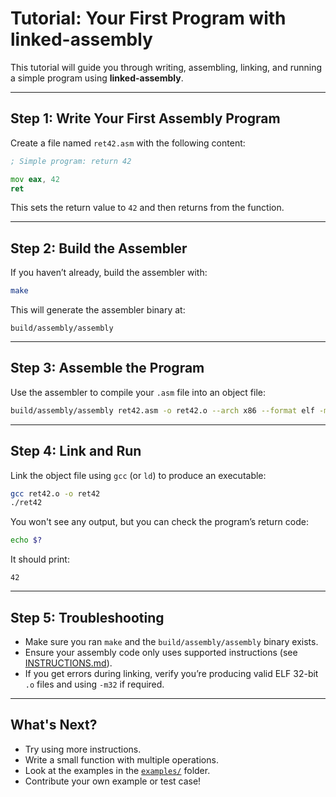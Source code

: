 # Tutorial: Your First Program with linked-assembly

This tutorial will guide you through writing, assembling, linking, and running a simple program using **linked-assembly**.

---

## Step 1: Write Your First Assembly Program

Create a file named `ret42.asm` with the following content:

```asm
; Simple program: return 42

mov eax, 42
ret
```

This sets the return value to `42` and then returns from the function.

---

## Step 2: Build the Assembler

If you haven’t already, build the assembler with:

```bash
make
```

This will generate the assembler binary at:

```
build/assembly/assembly
```

---

## Step 3: Assemble the Program

Use the assembler to compile your `.asm` file into an object file:

```bash
build/assembly/assembly ret42.asm -o ret42.o --arch x86 --format elf -m32
```

---

## Step 4: Link and Run

Link the object file using `gcc` (or `ld`) to produce an executable:

```bash
gcc ret42.o -o ret42
./ret42
```

You won't see any output, but you can check the program’s return code:

```bash
echo $?
```

It should print:

```
42
```

---

## Step 5: Troubleshooting

* Make sure you ran `make` and the `build/assembly/assembly` binary exists.
* Ensure your assembly code only uses supported instructions (see [INSTRUCTIONS.md](../INSTRUCTIONS.md)).
* If you get errors during linking, verify you’re producing valid ELF 32-bit `.o` files and using `-m32` if required.

---

## What's Next?

* Try using more instructions.
* Write a small function with multiple operations.
* Look at the examples in the [`examples/`](../examples) folder.
* Contribute your own example or test case!
